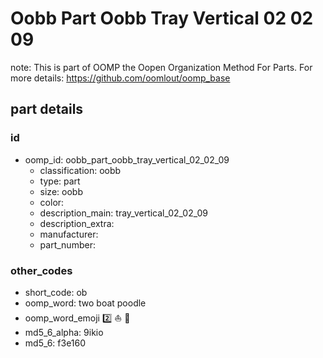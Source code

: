 # Oobb Part Oobb Tray Vertical 02 02 09  

note: This is part of OOMP the Oopen Organization Method For Parts. For more details: https://github.com/oomlout/oomp_base

##  part details





### id
* oomp_id: oobb_part_oobb_tray_vertical_02_02_09
  * classification: oobb
  * type: part
  * size: oobb
  * color: 
  * description_main: tray_vertical_02_02_09
  * description_extra: 
  * manufacturer: 
  * part_number: 

### other_codes
* short_code: ob
* oomp_word: two boat poodle
* oomp_word_emoji :two: :boat: :poodle:
* md5_6_alpha: 9ikio
* md5_6: f3e160